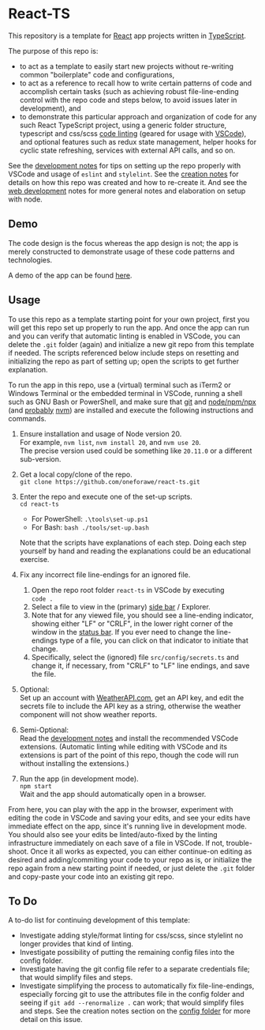 # React-TS

This repository is a template for [React](https://react.dev) app projects
written in [TypeScript](https://www.typescriptlang.org).

The purpose of this repo is:

* to act as a template to easily start new projects without re-writing common
  "boilerplate" code and configurations,
* to act as a reference to recall how to write certain patterns of code and
  accomplish certain tasks (such as achieving robust file-line-ending control
  with the repo code and steps below, to avoid issues later in development), and
* to demonstrate this particular approach and organization of code for any such
  React TypeScript project, using a generic folder structure, typescript and
  css/scss [code linting](./doc/Development.md) (geared for usage with
  [VSCode](https://code.visualstudio.com/)), and optional features such as redux
  state management, helper hooks for cyclic state refreshing, services with
  external API calls, and so on.

See the [development notes](./doc/Development.md) for tips on setting up the
repo properly with VSCode and usage of `eslint` and `stylelint`.  See the
[creation notes](./doc/Creation.md) for details on how this repo was created
and how to re-create it.  And see the [web development](./doc/WebDev.md) notes
for more general notes and elaboration on setup with node.

## Demo

The code design is the focus whereas the app design is not; the app is merely
constructed to demonstrate usage of these code patterns and technologies.

A demo of the app can be found
[here](https://www.andrew-forrester.com/demos/react-ts/).

## Usage

To use this repo as a template starting point for your own project, first you
will get this repo set up properly to run the app.  And once the app can run and
you can verify that automatic linting is enabled in VSCode, you can delete the
`.git` folder (again) and initialize a new git repo from this template if
needed. The scripts referenced below include steps on resetting and initializing
the repo as part of setting up; open the scripts to get further explanation.

To run the app in this repo, use a (virtual) terminal such as iTerm2 or Windows
Terminal or the embedded terminal in VSCode, running a shell such as GNU Bash or
PowerShell, and make sure that
[git](https://git-scm.com) and [node/npm/npx](https://nodejs.org)
(and [probably](./doc/WebDev.md) [nvm](https://github.com/nvm-sh/nvm))
are installed and execute the following instructions and commands.

1. Ensure installation and usage of Node version 20.  
  For example, `nvm list`, `nvm install 20`, and `nvm use 20`.  
  The precise version used could be something like `20.11.0` or a different
  sub-version.

2. Get a local copy/clone of the repo.  
  `git clone https://github.com/oneforawe/react-ts.git`

3. Enter the repo and execute one of the set-up scripts.  
   `cd react-ts`
   * For PowerShell: `.\tools\set-up.ps1`
   * For Bash: `bash ./tools/set-up.bash`

   Note that the scripts have explanations of each step. Doing each step
   yourself by hand and reading the explanations could be an educational
   exercise.

4. Fix any incorrect file line-endings for an ignored file.
   1. Open the repo root folder `react-ts` in VSCode by executing  
      `code .`
   2. Select a file to view in the (primary)
      [side bar](https://code.visualstudio.com/docs/getstarted/userinterface) /
      Explorer.
   3. Note that for any viewed file, you should see a line-ending indicator,
      showing either "LF" or "CRLF", in the lower right corner of the window in
      the [status bar](https://code.visualstudio.com/docs/getstarted/userinterface).
      If you ever need to change the line-endings type of a file, you can click
      on that indicator to initiate that change.
   4. Specifically, select the (ignored) file `src/config/secrets.ts` and change
      it, if necessary, from "CRLF" to "LF" line endings, and save the file.

5. Optional:  
  Set up an account with [WeatherAPI.com](https://www.weatherapi.com/), get an
  API key, and edit the secrets file to include the API key as a string,
  otherwise the weather component will not show weather reports.

6. Semi-Optional:  
  Read the [development notes](./doc/Development.md) and install the
  recommended VSCode extensions.  (Automatic linting while editing with VSCode
  and its extensions is part of the point of this repo, though the code will run
  without installing the extensions.)

7. Run the app (in development mode).  
  `npm start`  
  Wait and the app should automatically open in a browser.

From here, you can play with the app in the browser, experiment with editing the
code in VSCode and saving your edits, and see your edits have immediate effect
on the app, since it's running live in development mode.  You should also see
your edits be linted/auto-fixed by the linting infrastructure immediately on
each save of a file in VSCode.  If not, trouble-shoot.  Once it all works as
expected, you can either continue-on editing as desired and adding/commiting
your code to your repo as is, or initialize the repo again from a new starting
point if needed, or just delete the `.git` folder and copy-paste your code into
an existing git repo.

## To Do

A to-do list for continuing development of this template:

* Investigate adding style/format linting for css/scss, since stylelint no
  longer provides that kind of linting.
* Investigate possibility of putting the remaining config files into the config
  folder.
* Investigate having the git config file refer to a separate credentials file;
  that would simplify files and steps.
* Investigate simplifying the process to automatically fix file-line-endings,
  especially forcing git to use the attributes file in the config folder and
  seeing if `git add --renormalize .` can work; that would simplify files and
  steps.  See the creation notes section on the
  [config folder](./doc/Creation.md#config-folder) for more detail on this
  issue.

